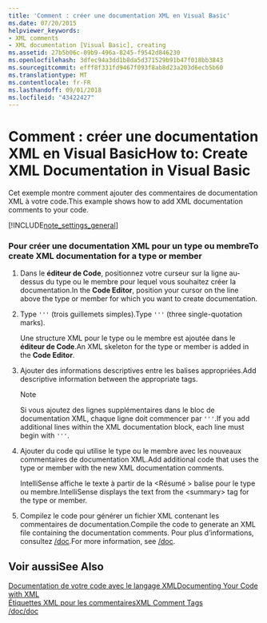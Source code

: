 ```yaml
---
title: 'Comment : créer une documentation XML en Visual Basic'
ms.date: 07/20/2015
helpviewer_keywords:
- XML comments
- XML documentation [Visual Basic], creating
ms.assetid: 27b5b06c-09b9-496a-8245-f9542d846230
ms.openlocfilehash: 3dfec94a3dd1b8da5d371529b91b47f018bb3843
ms.sourcegitcommit: efff8f331fd9467f093f8ab8d23a203d6ecb5b60
ms.translationtype: MT
ms.contentlocale: fr-FR
ms.lasthandoff: 09/01/2018
ms.locfileid: "43422427"
---
```

# <a name="how-to-create-xml-documentation-in-visual-basic"></a><span data-ttu-id="f7700-102">Comment : créer une documentation XML en Visual Basic</span><span class="sxs-lookup"><span data-stu-id="f7700-102">How to: Create XML Documentation in Visual Basic</span></span>
<span data-ttu-id="f7700-103">Cet exemple montre comment ajouter des commentaires de documentation XML à votre code.</span><span class="sxs-lookup"><span data-stu-id="f7700-103">This example shows how to add XML documentation comments to your code.</span></span>  
  
[!INCLUDE[note_settings_general](~/includes/note-settings-general-md.md)]  
  
### <a name="to-create-xml-documentation-for-a-type-or-member"></a><span data-ttu-id="f7700-104">Pour créer une documentation XML pour un type ou membre</span><span class="sxs-lookup"><span data-stu-id="f7700-104">To create XML documentation for a type or member</span></span>  
  
1.  <span data-ttu-id="f7700-105">Dans le **éditeur de Code**, positionnez votre curseur sur la ligne au-dessus du type ou le membre pour lequel vous souhaitez créer la documentation.</span><span class="sxs-lookup"><span data-stu-id="f7700-105">In the **Code Editor**, position your cursor on the line above the type or member for which you want to create documentation.</span></span>  
  
2.  <span data-ttu-id="f7700-106">Type `'''` (trois guillemets simples).</span><span class="sxs-lookup"><span data-stu-id="f7700-106">Type `'''` (three single-quotation marks).</span></span>  
  
     <span data-ttu-id="f7700-107">Une structure XML pour le type ou le membre est ajoutée dans le **éditeur de Code**.</span><span class="sxs-lookup"><span data-stu-id="f7700-107">An XML skeleton for the type or member is added in the **Code Editor**.</span></span>  
  
3.  <span data-ttu-id="f7700-108">Ajouter des informations descriptives entre les balises appropriées.</span><span class="sxs-lookup"><span data-stu-id="f7700-108">Add descriptive information between the appropriate tags.</span></span>  
  
    > [!NOTE]
    >  <span data-ttu-id="f7700-109">Si vous ajoutez des lignes supplémentaires dans le bloc de documentation XML, chaque ligne doit commencer par `'''`.</span><span class="sxs-lookup"><span data-stu-id="f7700-109">If you add additional lines within the XML documentation block, each line must begin with `'''`.</span></span>  
  
4.  <span data-ttu-id="f7700-110">Ajouter du code qui utilise le type ou le membre avec les nouveaux commentaires de documentation XML.</span><span class="sxs-lookup"><span data-stu-id="f7700-110">Add additional code that uses the type or member with the new XML documentation comments.</span></span>  
  
     <span data-ttu-id="f7700-111">IntelliSense affiche le texte à partir de la \<Résumé > balise pour le type ou membre.</span><span class="sxs-lookup"><span data-stu-id="f7700-111">IntelliSense displays the text from the \<summary> tag for the type or member.</span></span>  
  
5.  <span data-ttu-id="f7700-112">Compilez le code pour générer un fichier XML contenant les commentaires de documentation.</span><span class="sxs-lookup"><span data-stu-id="f7700-112">Compile the code to generate an XML file containing the documentation comments.</span></span> <span data-ttu-id="f7700-113">Pour plus d’informations, consultez [/doc](../../../visual-basic/reference/command-line-compiler/doc.md).</span><span class="sxs-lookup"><span data-stu-id="f7700-113">For more information, see [/doc](../../../visual-basic/reference/command-line-compiler/doc.md).</span></span>  
  
## <a name="see-also"></a><span data-ttu-id="f7700-114">Voir aussi</span><span class="sxs-lookup"><span data-stu-id="f7700-114">See Also</span></span>  
 [<span data-ttu-id="f7700-115">Documentation de votre code avec le langage XML</span><span class="sxs-lookup"><span data-stu-id="f7700-115">Documenting Your Code with XML</span></span>](../../../visual-basic/programming-guide/program-structure/documenting-your-code-with-xml.md)  
 [<span data-ttu-id="f7700-116">Étiquettes XML pour les commentaires</span><span class="sxs-lookup"><span data-stu-id="f7700-116">XML Comment Tags</span></span>](../../../visual-basic/language-reference/xmldoc/index.md)  
 [<span data-ttu-id="f7700-117">/doc</span><span class="sxs-lookup"><span data-stu-id="f7700-117">/doc</span></span>](../../../visual-basic/reference/command-line-compiler/doc.md)
